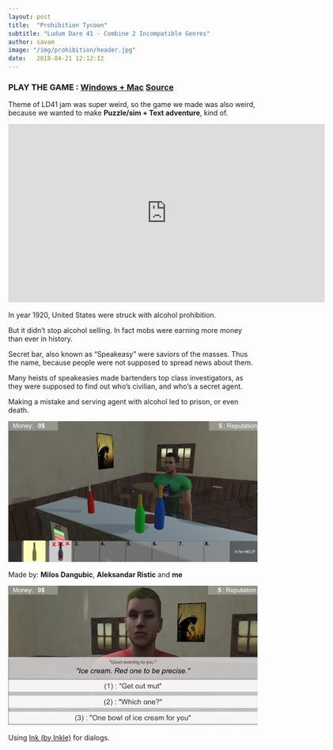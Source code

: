 ```yaml
---
layout: post
title:  "Prohibition Tycoon"
subtitle: "Ludum Dare 41 - Combine 2 Incompatible Genres"
author: savam
image: "/img/prohibition/header.jpg"
date:   2018-04-21 12:12:12
---
```


### PLAY THE GAME : [Windows + Mac](https://gamejolt.com/games/prohibition_tycoon/335270)  [Source](https://bitbucket.org/RusChe/ludumdare2018)

Theme of LD41 jam was super weird, so the game we made was also weird, because we wanted to make **Puzzle/sim + Text adventure**, kind of.

<iframe width="640" height="360" src="https://www.youtube.com/embed/WviMydJiQ9E?rel=0" frameborder="0" allowfullscreen></iframe>

In year 1920, United States were struck with alcohol prohibition.

But it didn’t stop alcohol selling. In fact mobs were earning more money than ever in history.

Secret bar, also known as “Speakeasy” were saviors of the masses. Thus the name, because people were not supposed to spread news about them.

Many heists of speakeasies made bartenders top class investigators, as they were supposed to find out who’s civilian, and who’s a secret agent.

Making a mistake and serving agent with alcohol led to prison, or even death.

<img class="def_image" src="/img/prohibition/shot1.jpg" />

Made by: **Milos Dangubic**, **Aleksandar Ristic** and **me**

<img class="def_image" src="/img/prohibition/shot3.jpg" />

Using [Ink (by Inkle)](https://www.inklestudios.com/ink/) for dialogs.
